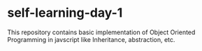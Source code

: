 # self-learning-day-1

This repository contains basic implementation of Object Oriented Programming in javscript like Inheritance, abstraction, etc.
